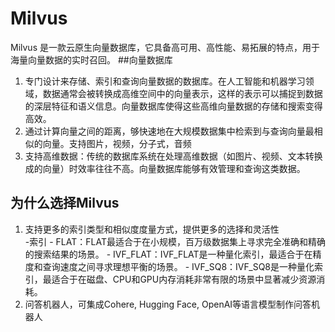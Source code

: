 # Milvus
Milvus 是一款云原生向量数据库，它具备高可用、高性能、易拓展的特点，用于海量向量数据的实时召回。
##向量数据库
1. 专门设计来存储、索引和查询向量数据的数据库。在人工智能和机器学习领域，数据通常会被转换成高维空间中的向量表示，这样的表示可以捕捉到数据的深层特征和语义信息。向量数据库使得这些高维向量数据的存储和搜索变得高效。
2. 通过计算向量之间的距离，够快速地在大规模数据集中检索到与查询向量最相似的向量。支持图片，视频，分子式，音频
3. 支持高维数据：传统的数据库系统在处理高维数据（如图片、视频、文本转换成的向量）时效率往往不高。向量数据库能够有效管理和查询这类数据。
## 为什么选择Milvus  
1. 支持更多的索引类型和相似度度量方式，提供更多的选择和灵活性  
    -索引
        - FLAT：FLAT最适合于在小规模，百万级数据集上寻求完全准确和精确的搜索结果的场景。
        - IVF_FLAT：IVF_FLAT是一种量化索引，最适合于在精度和查询速度之间寻求理想平衡的场景。
        - IVF_SQ8：IVF_SQ8是一种量化索引，最适合于在磁盘、CPU和GPU内存消耗非常有限的场景中显著减少资源消耗。
2. 问答机器人，可集成Cohere, Hugging Face, OpenAI等语言模型制作问答机器人



